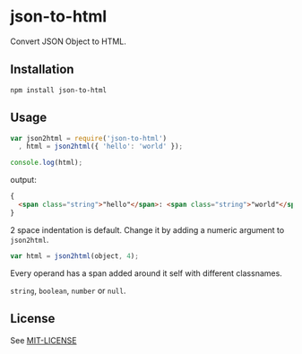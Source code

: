 # json-to-html

Convert JSON Object to HTML.

## Installation

	npm install json-to-html

## Usage

```javascript	
var json2html = require('json-to-html')
  , html = json2html({ 'hello': 'world' });

console.log(html);
```

output:

```html  
{
  <span class="string">"hello"</span>: <span class="string">"world"</span>
}
```

2 space indentation is default. Change it by adding a numeric argument to `json2html`.

```javascript
var html = json2html(object, 4);
```

Every operand has a span added around it self with different classnames.

`string`, `boolean`, `number` or `null`.
  
## License 

See [MIT-LICENSE](https://github.com/frozzare/json-to-html/blob/master/MIT-LICENSE)
